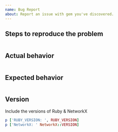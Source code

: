 ```yaml
---
name: Bug Report
about: Report an issue with gem you've discovered.
---
```


## Steps to reproduce the problem

```ruby
```

## Actual behavior

```
```

## Expected behavior

```
```

## Version

Include the versions of Ruby & NetworkX

```ruby
p ['RUBY_VERSION: ', RUBY_VERSION]
p ['NetworkX: ' NetworkX::VERSION]
```
